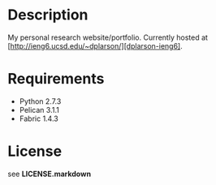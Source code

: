 # Description
My personal research website/portfolio. Currently hosted at [http://ieng6.ucsd.edu/~dplarson/][dplarson-ieng6].


# Requirements
* Python 2.7.3
* Pelican 3.1.1
* Fabric 1.4.3


# License
see **LICENSE.markdown**


[dplarson-ieng6]:http://ieng6.ucsd.edu/~dplarson/
[dplarson-github]: https://github.com/dplarson/
[bootstrap]: http://twitter.github.com/bootstrap/
